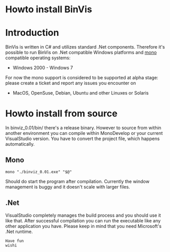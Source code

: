 # Howto install BinVis

# Introduction #

BinVis is written in C# and utilizes standard .Net components. Therefore it's possible to run BinVis on .Net compatible Windows platforms and [mono](http://mono-project.com/Main_Page) compatible operating systems:

  * Windows 2000 - Windows 7

For now the mono support is considered to be supported at alpha stage: please create a ticket and report any issues you encounter on

  * MacOS, OpenSuse, Debian, Ubuntu and other Linuxes or Solaris


# Howto install from source #

In binviz\_0.01/bin/ there's a release binary. However to source from within another environment you can compile within MonoDevelop or your current VisualStudio version. You have to convert the project file, which happens automatically.

## Mono ##

```
mono "./binviz_0.01.exe" "$@"
```

Should do start the program after compilation. Currently the window management is buggy and it doesn't scale with larger files.

## .Net ##

VisualStudio completely manages the build process and you should use it like that. After successful compilation you can run the executable like any other application you have. Please keep in mind that you need Microsoft's .Net runtime.

```
Have fun
wishi
```
